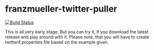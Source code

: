 # franzmueller-twitter-puller

[![Build Status](https://travis-ci.org/ES2SocialMediaAnalysis/franzmueller-twitter-puller.svg?branch=master)](https://travis-ci.org/ES2SocialMediaAnalysis/franzmueller-twitter-puller)

This is all very early stage.
But you can try it, if you download the latest release and play around with it.
Please note, that you will have to create twitter4.properties file based on the example given.
